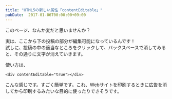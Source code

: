 ```yaml
---
title: "HTML5の新しい属性「contentEditable」"
pubDate:  2017-01-06T00:00:00+09:00
---
```


このページ、なんか変だと思いませんか？

<div contentEditable="true">
  <p>実は、ここから下の投稿の部分が編集可能になっているんです！<br>試しに、投稿の中の適当なところをクリックして、バックスペースで消してみると、その通りに文字が消えていきます。</p>
  <p>使い方は、</p>
  <pre><code>&lt;div contentEditable="true"&gt;&lt;/div&gt;</code></pre>
  <p>こんな感じです。すごく簡単です。これ、Webサイトを印刷するときに広告を消してから印刷するみたいな目的に使ったりできそうです。</p>
</div>
